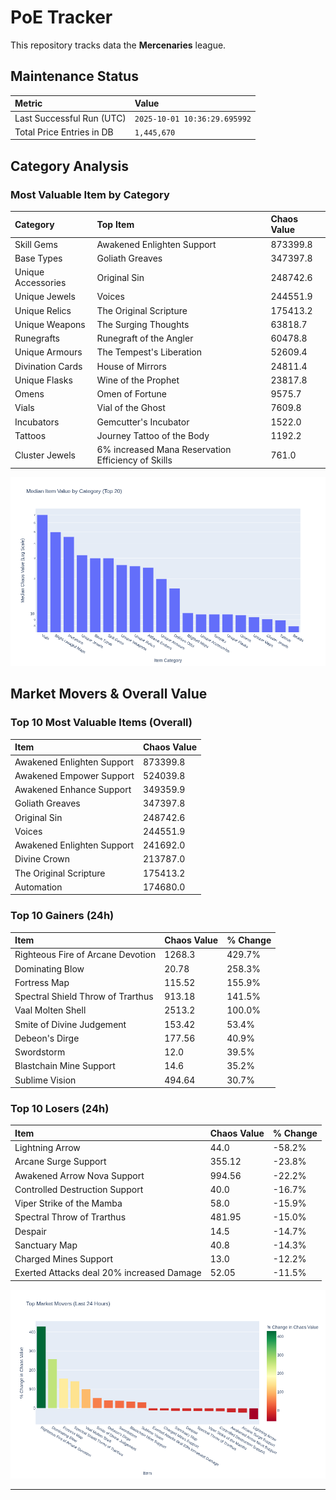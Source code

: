 # PoE Tracker

This repository tracks data the **Mercenaries** league.

## Maintenance Status

<!-- START_MAINTENANCE -->
| Metric | Value |
|:---|:---|
| Last Successful Run (UTC) | `2025-10-01 10:36:29.695992` |
| Total Price Entries in DB | `1,445,670` |

<!-- END_MAINTENANCE -->

## Category Analysis

<!-- START_CATEGORY_ANALYSIS -->
### Most Valuable Item by Category
| Category | Top Item | Chaos Value |
| :--- | :--- | :--- |
| Skill Gems | Awakened Enlighten Support | 873399.8 |
| Base Types | Goliath Greaves | 347397.8 |
| Unique Accessories | Original Sin | 248742.6 |
| Unique Jewels | Voices | 244551.9 |
| Unique Relics | The Original Scripture | 175413.2 |
| Unique Weapons | The Surging Thoughts | 63818.7 |
| Runegrafts | Runegraft of the Angler | 60478.8 |
| Unique Armours | The Tempest's Liberation | 52609.4 |
| Divination Cards | House of Mirrors | 24811.4 |
| Unique Flasks | Wine of the Prophet | 23817.8 |
| Omens | Omen of Fortune | 9575.7 |
| Vials | Vial of the Ghost | 7609.8 |
| Incubators | Gemcutter's Incubator | 1522.0 |
| Tattoos | Journey Tattoo of the Body | 1192.2 |
| Cluster Jewels | 6% increased Mana Reservation Efficiency of Skills | 761.0 |


![Category Analysis Chart](charts/category_analysis.png)
<!-- END_CATEGORY_ANALYSIS -->

## Market Movers & Overall Value

<!-- START_ANALYSIS -->
### Top 10 Most Valuable Items (Overall)
| Item | Chaos Value |
| :--- | :--- |
| Awakened Enlighten Support | 873399.8 |
| Awakened Empower Support | 524039.8 |
| Awakened Enhance Support | 349359.9 |
| Goliath Greaves | 347397.8 |
| Original Sin | 248742.6 |
| Voices | 244551.9 |
| Awakened Enlighten Support | 241692.0 |
| Divine Crown | 213787.0 |
| The Original Scripture | 175413.2 |
| Automation | 174680.0 |

### Top 10 Gainers (24h)
| Item | Chaos Value | % Change |
| :--- | :--- | :--- |
| Righteous Fire of Arcane Devotion | 1268.3 | 429.7% |
| Dominating Blow | 20.78 | 258.3% |
| Fortress Map | 115.52 | 155.9% |
| Spectral Shield Throw of Trarthus | 913.18 | 141.5% |
| Vaal Molten Shell | 2513.2 | 100.0% |
| Smite of Divine Judgement | 153.42 | 53.4% |
| Debeon's Dirge | 177.56 | 40.9% |
| Swordstorm | 12.0 | 39.5% |
| Blastchain Mine Support | 14.6 | 35.2% |
| Sublime Vision | 494.64 | 30.7% |

### Top 10 Losers (24h)
| Item | Chaos Value | % Change |
| :--- | :--- | :--- |
| Lightning Arrow | 44.0 | -58.2% |
| Arcane Surge Support | 355.12 | -23.8% |
| Awakened Arrow Nova Support | 994.56 | -22.2% |
| Controlled Destruction Support | 40.0 | -16.7% |
| Viper Strike of the Mamba | 58.0 | -15.9% |
| Spectral Throw of Trarthus | 481.95 | -15.0% |
| Despair | 14.5 | -14.7% |
| Sanctuary Map | 40.8 | -14.3% |
| Charged Mines Support | 13.0 | -12.2% |
| Exerted Attacks deal 20% increased Damage | 52.05 | -11.5% |


![Market Movers Chart](charts/market_movers.png)
<!-- END_ANALYSIS -->

---
